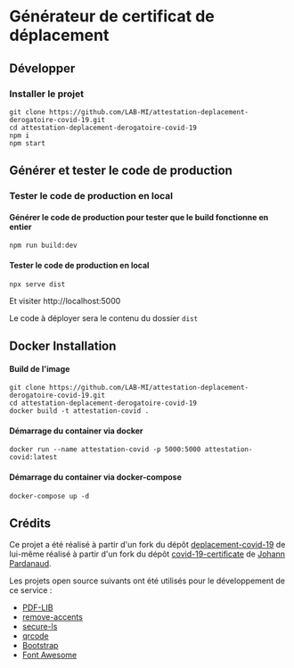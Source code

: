 # Générateur de certificat de déplacement

## Développer

### Installer le projet

```console
git clone https://github.com/LAB-MI/attestation-deplacement-derogatoire-covid-19.git
cd attestation-deplacement-derogatoire-covid-19
npm i
npm start
```

## Générer et tester le code de production

### Tester le code de production en local

#### Générer le code de production pour tester que le build fonctionne en entier

```console
npm run build:dev
```

#### Tester le code de production en local

```console
npx serve dist
```

Et visiter http://localhost:5000

Le code à déployer sera le contenu du dossier `dist`

## Docker Installation

#### Build de l'image

```console
git clone https://github.com/LAB-MI/attestation-deplacement-derogatoire-covid-19.git
cd attestation-deplacement-derogatoire-covid-19
docker build -t attestation-covid .
```
#### Démarrage du container via docker

``` console
docker run --name attestation-covid -p 5000:5000 attestation-covid:latest
```
#### Démarrage du container via docker-compose

``` console
docker-compose up -d
```

## Crédits

Ce projet a été réalisé à partir d'un fork du dépôt [deplacement-covid-19](https://github.com/nesk/deplacement-covid-19) de lui-même réalisé à partir d'un fork du dépôt [covid-19-certificate](https://github.com/nesk/covid-19-certificate) de [Johann Pardanaud](https://github.com/nesk).

Les projets open source suivants ont été utilisés pour le développement de ce
service :

- [PDF-LIB](https://pdf-lib.js.org/)
- [remove-accents](https://github.com/tyxla/remove-accents)
- [secure-ls](https://github.com/softvar/secure-ls)
- [qrcode](https://github.com/soldair/node-qrcode)
- [Bootstrap](https://getbootstrap.com/)
- [Font Awesome](https://fontawesome.com/license)
